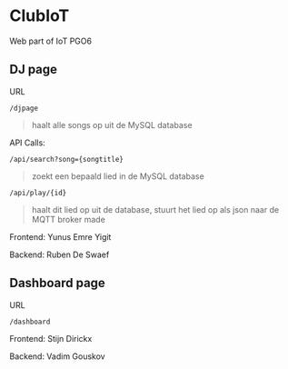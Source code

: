 # ClubIoT
Web part of IoT PGO6
## DJ page
URL
```
/djpage
```
> haalt alle songs op uit de MySQL database

API Calls:

```
/api/search?song={songtitle}
```
> zoekt een bepaald lied in de MySQL database
```
/api/play/{id}
```
> haalt dit lied op uit de database, stuurt het lied op als json naar de MQTT broker
made 


Frontend: Yunus Emre Yigit

Backend: Ruben De Swaef
## Dashboard page
URL
```
/dashboard
```
Frontend: Stijn Dirickx

Backend: Vadim Gouskov